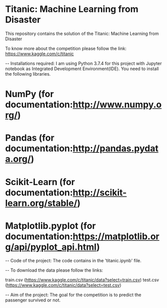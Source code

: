 # Titanic: Machine Learning from Disaster

This repository contains the solution of the Titanic: Machine Learning from Disaster

To know more about the competition please follow the link: https://www.kaggle.com/c/titanic

-- Installations required: I am using Python 3.7.4 for this project with Jupyter notebook as Integrated Development Environment(IDE). You need to install the following libraries.

# NumPy (for documentation:http://www.numpy.org/)
# Pandas (for documentation:http://pandas.pydata.org/)
# Scikit-Learn (for documentation:http://scikit-learn.org/stable/)
# Matplotlib.pyplot (for documentation:https://matplotlib.org/api/pyplot_api.html)

-- Code of the project: The code contains in the 'titanic.ipynb' file.


-- To download the data please follow the links:

train.csv (https://www.kaggle.com/c/titanic/data?select=train.csv)
test.csv (https://www.kaggle.com/c/titanic/data?select=test.csv)

-- Aim of the project: The goal for the competition is to predict the passenger survived or not.
